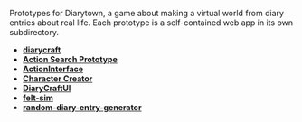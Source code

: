 Prototypes for Diarytown, a game about making a virtual world from diary entries about real life. Each prototype is a self-contained web app in its own subdirectory.

- **[diarycraft](https://meldckn.github.io/diarytown-prototypes/diarycraft)**
- **[Action Search Prototype](https://meldckn.github.io/diarytown-prototypes/Action%20Search%20Prototype/)**
- **[ActionInterface](https://meldckn.github.io/diarytown-prototypes/ActionInterface)**
- **[Character Creator](https://meldckn.github.io/diarytown-prototypes/Character%20Creator)**
- **[DiaryCraftUI](https://meldckn.github.io/diarytown-prototypes/DiaryCraftUI)**
- **[felt-sim](https://meldckn.github.io/diarytown-prototypes/felt-sim)**
- **[random-diary-entry-generator](https://meldckn.github.io/diarytown-prototypes/random-diary-entry-generator/indexrdeg.html)**
